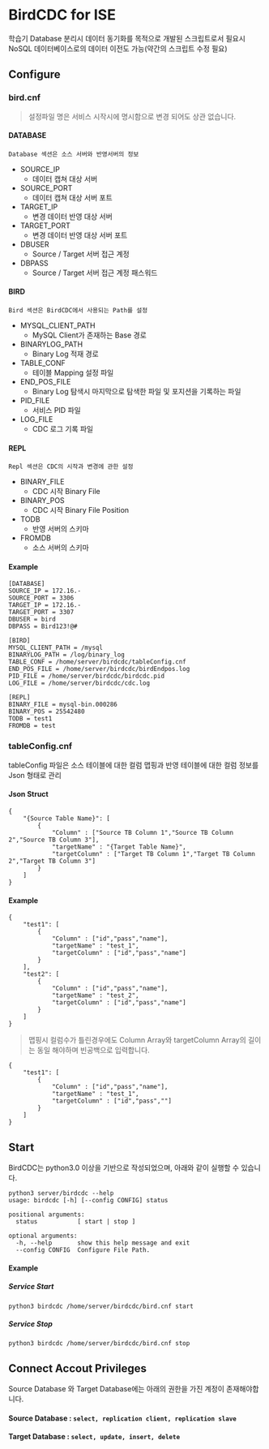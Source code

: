 # BirdCDC for ISE
학습기 Database 분리시 데이터 동기화를 목적으로 개발된 스크립트로서 필요시 NoSQL 데이터베이스로의 데이터 이전도 가능(약간의 스크립트 수정 필요)

## Configure
### bird.cnf
> 설정파일 명은 서비스 시작시에 명시함으로 변경 되어도 상관 없습니다. 

#### DATABASE
    Database 섹션은 소스 서버와 반영서버의 정보
+ SOURCE_IP
    - 데이터 캡쳐 대상 서버
+ SOURCE_PORT
    - 데이터 캡쳐 대상 서버 포트
+ TARGET_IP
    - 변경 데이터 반영 대상 서버
+ TARGET_PORT
    - 변경 데이터 반영 대상 서버 포트
+ DBUSER
    - Source / Target 서버 접근 계정
+ DBPASS
    - Source / Target 서버 접근 계정 패스워드

#### BIRD
    Bird 섹션은 BirdCDC에서 사용되는 Path를 설정
+ MYSQL_CLIENT_PATH
    - MySQL Client가 존재하는 Base 경로
+ BINARYLOG_PATH
    - Binary Log 적재 경로
+ TABLE_CONF
    - 테이블 Mapping 설정 파일
+ END_POS_FILE
    - Binary Log 탐색시 마지막으로 탐색한 파일 및 포지션을 기록하는 파일
+ PID_FILE
    - 서비스 PID 파일
+ LOG_FILE
    - CDC 로그 기록 파일

#### REPL
    Repl 섹션은 CDC의 시작과 변경에 관한 설정
+ BINARY_FILE
    - CDC 시작 Binary File
+ BINARY_POS
    - CDC 시작 Binary File Position
+ TODB
    - 반영 서버의 스키마
+ FROMDB
    - 소스 서버의 스키마

#### Example
```
[DATABASE]
SOURCE_IP = 172.16.-
SOURCE_PORT = 3306
TARGET_IP = 172.16.-
TARGET_PORT = 3307
DBUSER = bird
DBPASS = Bird123!@#

[BIRD]
MYSQL_CLIENT_PATH = /mysql
BINARYLOG_PATH = /log/binary_log
TABLE_CONF = /home/server/birdcdc/tableConfig.cnf
END_POS_FILE = /home/server/birdcdc/birdEndpos.log
PID_FILE = /home/server/birdcdc/birdcdc.pid
LOG_FILE = /home/server/birdcdc/cdc.log

[REPL]
BINARY_FILE = mysql-bin.000286
BINARY_POS = 25542480
TODB = test1
FROMDB = test
```

### tableConfig.cnf
tableConfig 파일은 소스 테이블에 대한 컬럼 맵핑과 반영 테이블에 대한 컬럼 정보를 Json 형태로 관리

#### Json Struct
```
{
    "{Source Table Name}": [
        {
            "Column" : ["Source TB Column 1","Source TB Column 2","Source TB Column 3"],
            "targetName" : "{Target Table Name}",
            "targetColumn" : ["Target TB Column 1","Target TB Column 2","Target TB Column 3"]
        }
    ]
}
```

#### Example
```
{
    "test1": [
        {
            "Column" : ["id","pass","name"],
            "targetName" : "test_1",
            "targetColumn" : ["id","pass","name"]
        }
    ],
    "test2": [
        {
            "Column" : ["id","pass","name"],
            "targetName" : "test_2",
            "targetColumn" : ["id","pass","name"]
        }
    ]
}
```
> 맵핑시 컬럼수가 틀린경우에도 Column Array와 targetColumn Array의 길이는 동일 해야하며 빈공백으로 입력합니다.

```
{
    "test1": [
        {
            "Column" : ["id","pass","name"],
            "targetName" : "test_1",
            "targetColumn" : ["id","pass",""]
        }
    ]
}
```

## Start
BirdCDC는 python3.0 이상을 기반으로 작성되었으며, 아래와 같이 실행할 수 있습니다. 

``` 
python3 server/birdcdc --help
usage: birdcdc [-h] [--config CONFIG] status

positional arguments:
  status           [ start | stop ]

optional arguments:
  -h, --help       show this help message and exit
  --config CONFIG  Configure File Path.
```
#### Example
##### Service Start
``` python3 birdcdc /home/server/birdcdc/bird.cnf start ```

##### Service Stop
``` python3 birdcdc /home/server/birdcdc/bird.cnf stop ```

## Connect Accout Privileges
Source Database 와 Target Database에는 아래의 권한을 가진 계정이 존재해야합니다. 
#### Source Database : ``` select, replication client, replication slave ```
#### Target Database : ``` select, update, insert, delete ```

